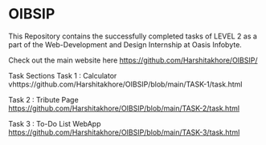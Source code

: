 # OIBSIP

This Repository contains the successfully completed tasks of LEVEL 2 as a part of the Web-Development and Design Internship at Oasis Infobyte.

Check out the main website here
https://github.com/Harshitakhore/OIBSIP/

Task Sections
Task 1 : Calculator
vhttps://github.com/Harshitakhore/OIBSIP/blob/main/TASK-1/task.html

Task 2 : Tribute Page
https://github.com/Harshitakhore/OIBSIP/blob/main/TASK-2/task.html

Task 3 : To-Do List WebApp
https://github.com/Harshitakhore/OIBSIP/blob/main/TASK-3/task.html
